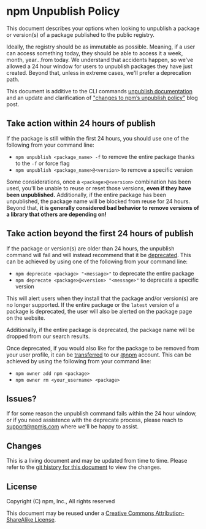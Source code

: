 # npm Unpublish Policy

This document describes your options when looking to unpublish a package or version(s) of a package published to the public registry.

Ideally, the registry should be as immutable as possible. Meaning, if a user can access something today, they should be able to access it a week, month, year...from today. We understand that accidents happen, so we've allowed a 24 hour window for users to unpublish packages they have just created. Beyond that, unless in extreme cases, we'll prefer a deprecation path.

This document is additive to the CLI commands [unpublish documentation](https://docs.npmjs.com/cli/unpublish) and an update and clarification of ["changes to npm’s unpublish policy"](http://blog.npmjs.org/post/141905368000/changes-to-npms-unpublish-policy) blog post.

## Take action within 24 hours of publish

If the package is still within the first 24 hours, you should use one of the following from your command line:

- `npm unpublish <package_name> -f` to remove the entire package thanks to the `-f` or force flag
- `npm unpublish <package_name>@<version>` to remove a specific version

Some considerations, once a `<package>@<version>` combination has been used, you'll be unable to reuse or reset those versions, **even if they have been unpublished.** Additionally, if the entire package has been unpublished, the package name will be blocked from reuse for 24 hours. Beyond that, **it is generally considered bad behavior to remove versions of a library that others are depending on!**

## Take action beyond the first 24 hours of publish

If the package or version(s) are older than 24 hours, the unpublish command will fail and will instead recommend that it be [deprecated](https://docs.npmjs.com/cli/deprecate). This can be achieved by using one of the following from your command line:

- `npm deprecate <package> "<message>"` to deprecate the entire package
- `npm deprecate <package>@<version> "<message>"` to deprecate a specific version

This will alert users when they install that the package and/or version(s) are no longer supported. If the entire package or the `latest` version of a package is deprecated, the user will also be alerted on the package page on the website.

Additionally, if the entire package is deprecated, the package name will be dropped from our search results.

Once deprecated, if you would also like for the package to be removed from your user profile, it can be [transferred](https://docs.npmjs.com/cli/owner) to our [@npm](https://www.npmjs.com/~npm) account. This can be achieved by using the following from your command line:

- `npm owner add npm <package>`
- `npm owner rm <your_username> <package>`

## Issues?

If for some reason the unpublish command fails within the 24 hour window, or if you need assistence with the deprecate process, please reach to support@npmjs.com where we'll be happy to assist.

## Changes

This is a living document and may be updated from time to time.
Please refer to the [git history for this
document](https://github.com/npm/policies/commits/master/unpublish.md)
to view the changes.

## License

Copyright (C) npm, Inc., All rights reserved

This document may be reused under a [Creative Commons
Attribution-ShareAlike
License](https://creativecommons.org/licenses/by-sa/4.0/).
